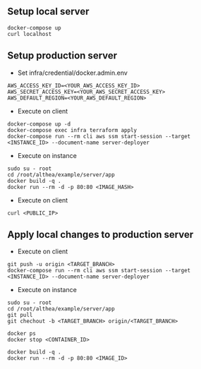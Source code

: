 ## Setup local server
```shell
docker-compose up
curl localhost
```

## Setup production server
- Set infra/credential/docker.admin.env
```env
AWS_ACCESS_KEY_ID=<YOUR_AWS_ACCESS_KEY_ID>
AWS_SECRET_ACCESS_KEY=<YOUR_AWS_SECRET_ACCESS_KEY>
AWS_DEFAULT_REGION=<YOUR_AWS_DEFAULT_REGION>
```

- Execute on client
```shell
docker-compose up -d
docker-compose exec infra terraform apply
docker-compose run --rm cli aws ssm start-session --target <INSTANCE_ID> --document-name server-deployer
```

- Execute on instance
```shell
sudo su - root
cd /root/althea/example/server/app
docker build -q .
docker run --rm -d -p 80:80 <IMAGE_HASH>
```

- Execute on client
```shell
curl <PUBLIC_IP>
```

## Apply local changes to production server
- Execute on client
```shell
git push -u origin <TARGET_BRANCH>
docker-compose run --rm cli aws ssm start-session --target <INSTANCE_ID> --document-name server-deployer
```

- Execute on instance
```shell
sudo su - root
cd /root/althea/example/server/app
git pull
git chechout -b <TARGET_BRANCH> origin/<TARGET_BRANCH>

docker ps
docker stop <CONTAINER_ID>

docker build -q .
docker run --rm -d -p 80:80 <IMAGE_ID>
```
